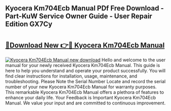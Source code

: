 ## Kyocera Km704Ecb Manual PDf Free Download - Part-KuW Service Owner Guide - User Repair Edition GX7Cy

# <h2><a href="http://bc33155.oget.top/?id=Kyocera+Km704Ecb+Manual">🔗Download New 👉🔴 Kyocera Km704Ecb Manual</a></h2>

[![Kyocera Km704Ecb Manual new download](https://i.imgur.com/5g1atiW.png)](http://bc33155.oget.top/?id=Kyocera+Km704Ecb+Manual)
Hello and welcome to the user manual for your newly received Kyocera Km704Ecb Manual. This guide is here to help you understand and operate your product successfully. You will find clear instructions for installation, usage, maintenance, and troubleshooting. Please Note the Serial Number Locate and record the serial number of your new Kyocera Km704Ecb Manual for warranty purposes. This remarkable Kyocera Km704Ecb Manual offers a plethora of features to enhance your daily life. Your Feedback is Important Kyocera Km704Ecb Manual. We value your input and are committed to continuous improvement.
